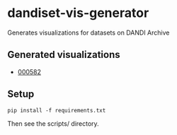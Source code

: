 # dandiset-vis-generator

Generates visualizations for datasets on DANDI Archive

## Generated visualizations

- [000582](./generated/d_000582.md)

## Setup

```
pip install -f requirements.txt
```

Then see the scripts/ directory.
